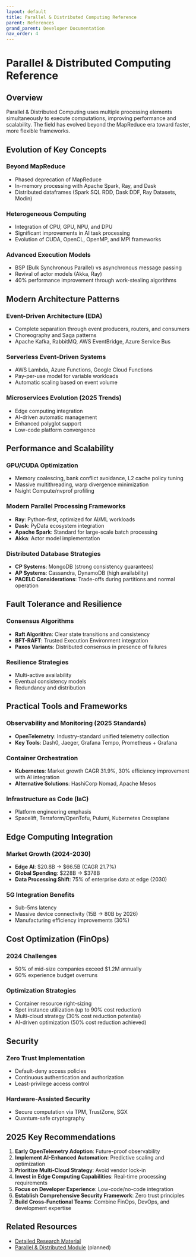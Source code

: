 ```yaml
---
layout: default
title: Parallel & Distributed Computing Reference
parent: References
grand_parent: Developer Documentation
nav_order: 4
---
```


# Parallel & Distributed Computing Reference

## Overview

Parallel & Distributed Computing uses multiple processing elements simultaneously to execute computations, improving performance and scalability. The field has evolved beyond the MapReduce era toward faster, more flexible frameworks.

## Evolution of Key Concepts

### Beyond MapReduce
- Phased deprecation of MapReduce
- In-memory processing with Apache Spark, Ray, and Dask
- Distributed dataframes (Spark SQL RDD, Dask DDF, Ray Datasets, Modin)

### Heterogeneous Computing
- Integration of CPU, GPU, NPU, and DPU
- Significant improvements in AI task processing
- Evolution of CUDA, OpenCL, OpenMP, and MPI frameworks

### Advanced Execution Models
- BSP (Bulk Synchronous Parallel) vs asynchronous message passing
- Revival of actor models (Akka, Ray)
- 40% performance improvement through work-stealing algorithms

## Modern Architecture Patterns

### Event-Driven Architecture (EDA)
- Complete separation through event producers, routers, and consumers
- Choreography and Saga patterns
- Apache Kafka, RabbitMQ, AWS EventBridge, Azure Service Bus

### Serverless Event-Driven Systems
- AWS Lambda, Azure Functions, Google Cloud Functions
- Pay-per-use model for variable workloads
- Automatic scaling based on event volume

### Microservices Evolution (2025 Trends)
- Edge computing integration
- AI-driven automatic management
- Enhanced polyglot support
- Low-code platform convergence

## Performance and Scalability

### GPU/CUDA Optimization
- Memory coalescing, bank conflict avoidance, L2 cache policy tuning
- Massive multithreading, warp divergence minimization
- Nsight Compute/nvprof profiling

### Modern Parallel Processing Frameworks
- **Ray**: Python-first, optimized for AI/ML workloads
- **Dask**: PyData ecosystem integration
- **Apache Spark**: Standard for large-scale batch processing
- **Akka**: Actor model implementation

### Distributed Database Strategies
- **CP Systems**: MongoDB (strong consistency guarantees)
- **AP Systems**: Cassandra, DynamoDB (high availability)
- **PACELC Considerations**: Trade-offs during partitions and normal operation

## Fault Tolerance and Resilience

### Consensus Algorithms
- **Raft Algorithm**: Clear state transitions and consistency
- **BFT-RAFT**: Trusted Execution Environment integration
- **Paxos Variants**: Distributed consensus in presence of failures

### Resilience Strategies
- Multi-active availability
- Eventual consistency models
- Redundancy and distribution

## Practical Tools and Frameworks

### Observability and Monitoring (2025 Standards)
- **OpenTelemetry**: Industry-standard unified telemetry collection
- **Key Tools**: Dash0, Jaeger, Grafana Tempo, Prometheus + Grafana

### Container Orchestration
- **Kubernetes**: Market growth CAGR 31.9%, 30% efficiency improvement with AI integration
- **Alternative Solutions**: HashiCorp Nomad, Apache Mesos

### Infrastructure as Code (IaC)
- Platform engineering emphasis
- Spacelift, Terraform/OpenTofu, Pulumi, Kubernetes Crossplane

## Edge Computing Integration

### Market Growth (2024-2030)
- **Edge AI**: $20.8B → $66.5B (CAGR 21.7%)
- **Global Spending**: $228B → $378B
- **Data Processing Shift**: 75% of enterprise data at edge (2030)

### 5G Integration Benefits
- Sub-5ms latency
- Massive device connectivity (15B → 80B by 2026)
- Manufacturing efficiency improvements (30%)

## Cost Optimization (FinOps)

### 2024 Challenges
- 50% of mid-size companies exceed $1.2M annually
- 60% experience budget overruns

### Optimization Strategies
- Container resource right-sizing
- Spot instance utilization (up to 90% cost reduction)
- Multi-cloud strategy (30% cost reduction potential)
- AI-driven optimization (50% cost reduction achieved)

## Security

### Zero Trust Implementation
- Default-deny access policies
- Continuous authentication and authorization
- Least-privilege access control

### Hardware-Assisted Security
- Secure computation via TPM, TrustZone, SGX
- Quantum-safe cryptography

## 2025 Key Recommendations

1. **Early OpenTelemetry Adoption**: Future-proof observability
2. **Implement AI-Enhanced Automation**: Predictive scaling and optimization
3. **Prioritize Multi-Cloud Strategy**: Avoid vendor lock-in
4. **Invest in Edge Computing Capabilities**: Real-time processing requirements
5. **Focus on Developer Experience**: Low-code/no-code integration
6. **Establish Comprehensive Security Framework**: Zero trust principles
7. **Build Cross-Functional Teams**: Combine FinOps, DevOps, and development expertise

## Related Resources

- [Detailed Research Material](/home/dobachi/Sources/AI_Instruction_Kits/docs/references/expertise/parallel_distributed_best_practices_2024.md)
- [Parallel & Distributed Module](/home/dobachi/Sources/AI_Instruction_Kits/modular/en/modules/expertise/parallel_distributed.md) (planned)